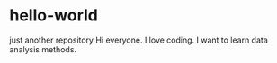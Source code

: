 # hello-world
just another repository
Hi everyone.
I love coding.
I want to learn data analysis methods.
